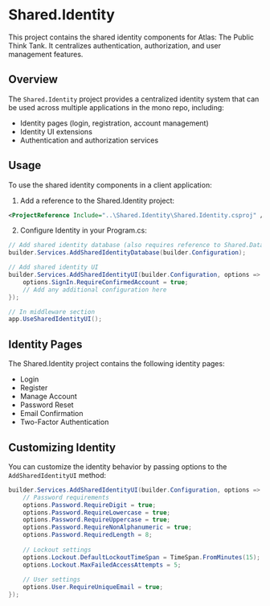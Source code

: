 # Shared.Identity

This project contains the shared identity components for Atlas: The Public Think Tank. It centralizes authentication, authorization, and user management features.

## Overview

The `Shared.Identity` project provides a centralized identity system that can be used across multiple applications in the mono repo, including:

- Identity pages (login, registration, account management)
- Identity UI extensions
- Authentication and authorization services

## Usage

To use the shared identity components in a client application:

1. Add a reference to the Shared.Identity project:
```xml
<ProjectReference Include="..\Shared.Identity\Shared.Identity.csproj" />
```

2. Configure Identity in your Program.cs:
```csharp
// Add shared identity database (also requires reference to Shared.Data)
builder.Services.AddSharedIdentityDatabase(builder.Configuration);

// Add shared identity UI
builder.Services.AddSharedIdentityUI(builder.Configuration, options => {
    options.SignIn.RequireConfirmedAccount = true;
    // Add any additional configuration here
});

// In middleware section
app.UseSharedIdentityUI();
```

## Identity Pages

The Shared.Identity project contains the following identity pages:

- Login
- Register
- Manage Account
- Password Reset
- Email Confirmation
- Two-Factor Authentication

## Customizing Identity

You can customize the identity behavior by passing options to the `AddSharedIdentityUI` method:

```csharp
builder.Services.AddSharedIdentityUI(builder.Configuration, options => {
    // Password requirements
    options.Password.RequireDigit = true;
    options.Password.RequireLowercase = true;
    options.Password.RequireUppercase = true;
    options.Password.RequireNonAlphanumeric = true;
    options.Password.RequiredLength = 8;
    
    // Lockout settings
    options.Lockout.DefaultLockoutTimeSpan = TimeSpan.FromMinutes(15);
    options.Lockout.MaxFailedAccessAttempts = 5;
    
    // User settings
    options.User.RequireUniqueEmail = true;
});
```